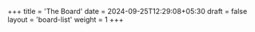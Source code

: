 +++
title = 'The Board'
date = 2024-09-25T12:29:08+05:30
draft = false
layout = 'board-list'
weight = 1
+++
